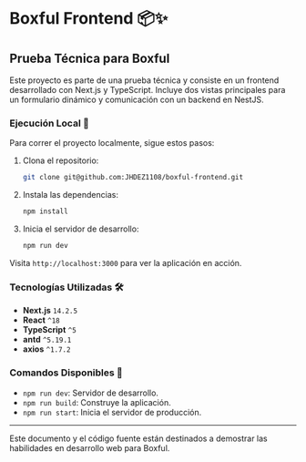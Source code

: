 # Boxful Frontend 📦✨

## Prueba Técnica para Boxful

Este proyecto es parte de una prueba técnica y consiste en un frontend desarrollado con Next.js y TypeScript. Incluye dos vistas principales para un formulario dinámico y comunicación con un backend en NestJS.

### Ejecución Local 🚀

Para correr el proyecto localmente, sigue estos pasos:

1. Clona el repositorio:
   ```bash
   git clone git@github.com:JHDEZ1108/boxful-frontend.git
   ```
2. Instala las dependencias:
   ```bash
   npm install
   ```
3. Inicia el servidor de desarrollo:
   ```bash
   npm run dev
   ```

Visita `http://localhost:3000` para ver la aplicación en acción.

### Tecnologías Utilizadas 🛠

- **Next.js** `14.2.5`
- **React** `^18`
- **TypeScript** `^5`
- **antd** `^5.19.1`
- **axios** `^1.7.2`

### Comandos Disponibles 📜

- `npm run dev`: Servidor de desarrollo.
- `npm run build`: Construye la aplicación.
- `npm run start`: Inicia el servidor de producción.

---

Este documento y el código fuente están destinados a demostrar las habilidades en desarrollo web para Boxful.
```
